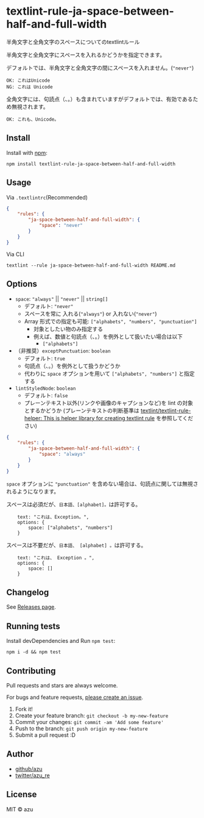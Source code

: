# textlint-rule-ja-space-between-half-and-full-width

半角文字と全角文字のスペースについてのtextlintルール

半角文字と全角文字にスペースを入れるかどうかを指定できます。

デフォルトでは、半角文字と全角文字の間にスペースを入れません。(`"never"`)

    OK: これはUnicode
    NG: これは Unicode

全角文字には、句読点（、。）も含まれていますがデフォルトでは、有効であるため無視されます。

    OK: これも、Unicode。

## Install

Install with [npm](https://www.npmjs.com/):

    npm install textlint-rule-ja-space-between-half-and-full-width

## Usage

Via `.textlintrc`(Recommended)

```json
{
    "rules": {
        "ja-space-between-half-and-full-width": {
            "space": "never"
        }
    }
}
```

Via CLI

```
textlint --rule ja-space-between-half-and-full-width README.md
```


## Options

- `space`: `"always"` || `"never"` || `string[]`
    - デフォルト: `"never"`
    - スペースを常に 入れる(`"always"`) or 入れない(`"never"`)
    - Array 形式での指定も可能: `["alphabets", "numbers", "punctuation"]`
      - 対象としたい物のみ指定する
      - 例えば、数値と句読点（、。）を例外として扱いたい場合は以下
        - `["alphabets"]`
- （非推奨）`exceptPunctuation`: `boolean`
    - デフォルト: `true`
    - 句読点（、。）を例外として扱うかどうか
    - 代わりに `space` オプションを用いて `["alphabets", "numbers"]` と指定する
- `lintStyledNode`: `boolean`
    - デフォルト: `false`
    - プレーンテキスト以外(リンクや画像のキャプションなど)を lint の対象とするかどうか (プレーンテキストの判断基準は [textlint/textlint-rule-helper: This is helper library for creating textlint rule](https://github.com/textlint/textlint-rule-helper#rulehelperisplainstrnodenode-boolean) を参照してください)

```json
{
    "rules": {
        "ja-space-between-half-and-full-width": {
            "space": "always"
        }
    }
}
```

`space` オプションに `"punctuation"` を含めない場合は、句読点に関しては無視されるようになります。

スペースは必須だが、`日本語、[alphabet]。`は許可する。

        text: "これは、Exception。",
        options: {
            space: ["alphabets", "numbers"]
        }

スペースは不要だが、`日本語、 [alphabet] 。`は許可する。

        text: "これは、 Exception 。",
        options: {
            space: []
        }


## Changelog

See [Releases page](https://github.com/textlint-ja/textlint-rule-preset-ja-spacing/releases).

## Running tests

Install devDependencies and Run `npm test`:

    npm i -d && npm test

## Contributing

Pull requests and stars are always welcome.

For bugs and feature requests, [please create an issue](https://github.com/textlint-ja/textlint-rule-preset-ja-spacing/issues).

1. Fork it!
2. Create your feature branch: `git checkout -b my-new-feature`
3. Commit your changes: `git commit -am 'Add some feature'`
4. Push to the branch: `git push origin my-new-feature`
5. Submit a pull request :D

## Author

- [github/azu](https://github.com/azu)
- [twitter/azu_re](https://twitter.com/azu_re)

## License

MIT © azu
